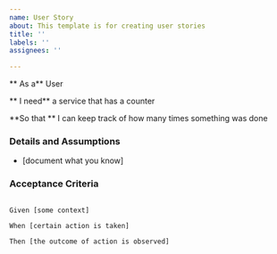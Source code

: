 ```yaml
---
name: User Story
about: This template is for creating user stories
title: ''
labels: ''
assignees: ''

---
```



** As a** User

** I need** a service that has a counter

**So that ** I can keep track of how many times something was done


 ### Details and Assumptions

* [document what you know]

### Acceptance Criteria

```gherkin

Given [some context]

When [certain action is taken]

Then [the outcome of action is observed]

```

